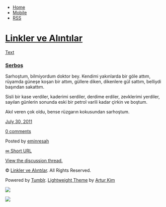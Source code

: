 -   [Home](/)
-   [Mobile](/mobile)
-   [RSS](http://eminresah.tumblr.com/rss)

[Linkler ve Alıntılar](/)
=========================

[Text](http://eminresah.tumblr.com/post/8253585664/serbos)

### [Serboş](http://eminresah.tumblr.com/post/8253585664/serbos)

Sarhoştum, bilmiyordum doktor bey. Kendimi yakınlarda bir göle attım,
rüyamda güneşe koşan bir attım, güllere diken, dikenlere gül sattım,
belliydi başından sakattım.

Sisli bir kase verdiler, kaderimi serdiler, derdime erdiler, zevklerimi
yerdiler, sayılan günlerin sonunda eski bir petrol varili kadar çirkin
ve boştum.

Akıl veren çok oldu, bense rüzgarın kokusundan sarhoştum.

[July 30, 2011](http://eminresah.tumblr.com/post/8253585664/serbos)

[0
comments](http://eminresah.tumblr.com/post/8253585664/serbos#disqus_thread)

Posted by [eminresah](http://eminresah.tumblr.com/)

[∞ Short URL](http://tmblr.co/ZWS1Oy7hyxa0)

[View the discussion thread.](http://erblog.disqus.com/?url=ref)

© [Linkler ve Alıntılar](/). All Rights Reserved.

Powered by [Tumblr](http://tumblr.com). [Lightweight
Theme](http://www.tumblr.com/theme/10820) by [Artur
Kim](http://arturkim.com)

![](https://px.srvcs.tumblr.com/impixu?T=1434919014&J=eyJ0eXBlIjoidXJsIiwidXJsIjoiaHR0cDpcL1wvZW1pbnJlc2FoLnR1bWJsci5jb21cL3Bvc3RcLzgyNTM1ODU2NjRcL3NlcmJvcyIsInJlcXR5cGUiOjAsInJvdXRlIjoiXC9wb3N0XC86aWRcLzpzdW1tYXJ5Iiwibm9zY3JpcHQiOjF9&U=BHENDBIIDI&K=a11e76a71ad3ea9fd2d66348c09ce00f4eeb3a28c9dc63c74d5b05975c6228c1&R=)

![](https://px.srvcs.tumblr.com/impixu?T=1434919014&J=eyJ0eXBlIjoicG9zdCIsInVybCI6Imh0dHA6XC9cL2VtaW5yZXNhaC50dW1ibHIuY29tXC9wb3N0XC84MjUzNTg1NjY0XC9zZXJib3MiLCJyZXF0eXBlIjowLCJyb3V0ZSI6IlwvcG9zdFwvOmlkXC86c3VtbWFyeSIsInBvc3RzIjpbeyJwb3N0aWQiOiI4MjUzNTg1NjY0IiwiYmxvZ2lkIjoiMzY0ODAyOCIsInNvdXJjZSI6MzN9XSwibm9zY3JpcHQiOjF9&U=FKIJEEMMEM&K=cf2996fb8d3932fc99dac5e825f053b5509f3b388b3119634e0e0496a278b707&R=)

